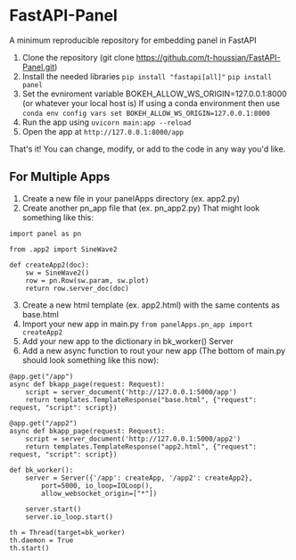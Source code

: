 # FastAPI-Panel
A minimum reproducible repository for embedding panel in FastAPI

1. Clone the repository (git clone https://github.com/t-houssian/FastAPI-Panel.git)
2. Install the needed libraries
  `pip install "fastapi[all]"`
  `pip install panel`
3. Set the evniroment variable BOKEH_ALLOW_WS_ORIGIN=127.0.0.1:8000 (or whatever your local host is)
  If using a conda environment then use `conda env config vars set BOKEH_ALLOW_WS_ORIGIN=127.0.0.1:8000`
4. Run the app using `uvicorn main:app --reload`
5. Open the app at `http://127.0.0.1:8000/app`

That's it! You can change, modify, or add to the code in any way you'd like.

## For Multiple Apps
1. Create a new file in your panelApps directory (ex. app2.py)
2. Create another pn_app file that (ex. pn_app2.py) That might look something like this:
```
import panel as pn

from .app2 import SineWave2

def createApp2(doc):
    sw = SineWave2()
    row = pn.Row(sw.param, sw.plot)
    return row.server_doc(doc)
```
3. Create a new html template (ex. app2.html) with the same contents as base.html
4. Import your new app in main.py `from panelApps.pn_app import createApp2`
5. Add your new app to the dictionary in bk_worker() Server
6. Add a new async function to rout your new app (The bottom of main.py should look something like this now):
```
@app.get("/app")
async def bkapp_page(request: Request):
    script = server_document('http://127.0.0.1:5000/app')
    return templates.TemplateResponse("base.html", {"request": request, "script": script})
    
@app.get("/app2")
async def bkapp_page(request: Request):
    script = server_document('http://127.0.0.1:5000/app2')
    return templates.TemplateResponse("app2.html", {"request": request, "script": script})

def bk_worker():
    server = Server({'/app': createApp, '/app2': createApp2},
        port=5000, io_loop=IOLoop(), 
        allow_websocket_origin=["*"])

    server.start()
    server.io_loop.start()

th = Thread(target=bk_worker)
th.daemon = True
th.start()
```
